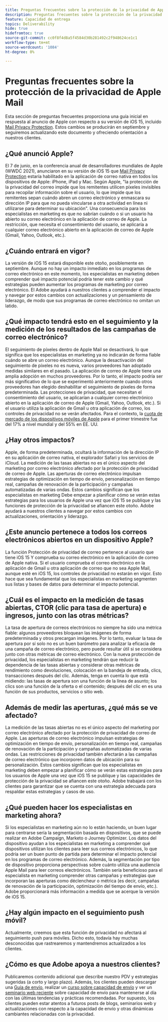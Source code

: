 ```yaml
---
title: Preguntas frecuentes sobre la protección de la privacidad de Apple Mail
description: Preguntas frecuentes sobre la protección de la privacidad de Apple Mail
feature: Capacidad de entrega
topics: Deliverability
hide: true
hidefromtoc: true
source-git-commit: cc0f8f4d8a5f4584d30b281492c2f948624ce1c1
workflow-type: tm+mt
source-wordcount: '1084'
ht-degree: 0%

---
```


# Preguntas frecuentes sobre la protección de la privacidad de Apple Mail

Esta sección de preguntas frecuentes proporciona una guía inicial en respuesta al anuncio de Apple con respecto a su versión de iOS 15, incluido [Mail Privacy Protection](https://www.apple.com/newsroom/2021/06/apple-advances-its-privacy-leadership-with-ios-15-ipados-15-macos-monterey-and-watchos-8/). Estos cambios se producirán en septiembre y seguiremos actualizando este documento y ofreciendo orientación a nuestros clientes.

## ¿Qué anunció Apple?

El 7 de junio, en la conferencia anual de desarrolladores mundiales de Apple (WWDC 2021), anunciaron en su versión de iOS 15 que [Mail Privacy Protection](https://www.apple.com/newsroom/2021/06/apple-advances-its-privacy-leadership-with-ios-15-ipados-15-macos-monterey-and-watchos-8/) estaría habilitado en la aplicación de correo nativa en todos los dispositivos de Apple: iPhone, iPad y Mac. Según Apple, &quot;la protección de la privacidad del correo impide que los remitentes utilicen píxeles invisibles para recopilar información sobre el usuario, lo que impide que los remitentes sepan cuándo abren un correo electrónico y enmascara su dirección IP para que no pueda vincularse a otra actividad en línea ni utilizarse para determinar su ubicación&quot;. Una consecuencia para los especialistas en marketing es que no sabrían cuándo o si un usuario ha abierto su correo electrónico en la aplicación de correo de Apple. La restricción, que necesita el consentimiento del usuario, se aplicaría a cualquier correo electrónico abierto en la aplicación de correo de Apple (Gmail, Yahoo, Outlook, etc.).

## ¿Cuándo entrará en vigor?

La versión de iOS 15 estará disponible este otoño, posiblemente en septiembre. Aunque no hay un impacto inmediato en los programas de correo electrónico en este momento, los especialistas en marketing deben comprender qué impacto potencial podría tener este cambio y qué estrategias pueden aumentar los programas de marketing por correo electrónico. El Adobe ayudará a nuestros clientes a comprender el impacto y navegar por estos cambios con actualizaciones y un pensamiento de liderazgo, de modo que sus programas de correo electrónico no omitan un latido.

## ¿Qué impacto tendrá esto en el seguimiento y la medición de los resultados de las campañas de correo electrónico?

El seguimiento de píxeles dentro de Apple Mail se desactivará, lo que significa que los especialistas en marketing ya no indicarán de forma fiable cuándo se abre un correo electrónico. Aunque la desactivación del seguimiento de píxeles no es nueva, varios proveedores han adoptado medidas similares en el pasado. La aplicación de correo de Apple tiene una amplia adopción en muchos proveedores. Por lo tanto, el impacto podría ser más significativo de lo que se experimentó anteriormente cuando otros proveedores han elegido deshabilitar el seguimiento de píxeles de forma predeterminada. Las protecciones de privacidad, que necesitan el consentimiento del usuario, se aplicarían a cualquier correo electrónico abierto en la aplicación de correo de Apple (Gmail, Yahoo, Outlook, etc.). Si el usuario utiliza la aplicación de Gmail u otra aplicación de correo, los controles de privacidad no se verán afectados. Para el contexto, la [cuota de mercado de los dispositivos móviles de Apple](https://www.counterpointresearch.com/global-smartphone-share/) para el primer trimestre fue del 17% a nivel mundial y del 55% en EE. UU.

## ¿Hay otros impactos?

Apple, de forma predeterminada, ocultará la información de la dirección IP en su aplicación de correo nativa, el explorador Safari y los servicios de iCloud. La medición de las tasas abiertas no es el único aspecto del marketing por correo electrónico afectado por la protección de privacidad de correo de Apple. Las aperturas de correo electrónico impulsan estrategias de optimización en tiempo de envío, personalización en tiempo real, campañas de renovación de la participación y campañas automatizadas de varias ondas. Estos cambios significan que los especialistas en marketing
Debe empezar a planificar cómo se verán estas estrategias para los usuarios de Apple una vez que iOS 15 se publique y las funciones de protección de la privacidad se afiancen este otoño. Adobe ayudará a nuestros clientes a navegar por estos cambios con actualizaciones, orientación y liderazgo.

## ¿Este anuncio pertenece a todos los correos electrónicos abiertos en un dispositivo Apple?

La función Protección de privacidad de correo pertenece al usuario que tiene iOS 15 Y comprueba su correo electrónico en la aplicación de correo de Apple nativa. Si el usuario comprueba el correo electrónico en la aplicación de Gmail u otra aplicación de correo que no sea Apple Mail, aunque esté en iOS 15, los controles de privacidad no estarán en vigor. Esto hace que sea fundamental que los especialistas en marketing segmenten sus listas y bases de datos para determinar el impacto potencial.

## ¿Cuál es el impacto en la medición de tasas abiertas, CTOR (clic para tasa de apertura) e ingresos, junto con las otras métricas?

La tasa de apertura de correos electrónicos no siempre ha sido una métrica fiable: algunos proveedores bloquean las imágenes de forma predeterminada y otros precargan imágenes. Por lo tanto, evaluar la tasa de apertura por sí solo no es un buen barómetro para analizar la eficacia de una campaña de correo electrónico, pero puede resultar útil si se considera junto con otras métricas de correo electrónico. Con la nueva protección de privacidad, los especialistas en marketing tendrán que reducir la dependencia de las tasas abiertas y considerar otras métricas de rendimiento como devoluciones, colocación en la bandeja de entrada, clics, transacciones después del clic. Además, tenga en cuenta lo que está midiendo: las tasas de apertura son una función de la línea de asunto; los clics son una función de la oferta o el contenido; después del clic en es una función de sus productos, servicios o sitio web.

## Además de medir las aperturas, ¿qué más se ve afectado?

La medición de las tasas abiertas no es el único aspecto del marketing por correo electrónico afectado por la protección de privacidad de correo de Apple. Las aperturas de correo electrónico impulsan estrategias de optimización en tiempo de envío, personalización en tiempo real, campañas de renovación de la participación y campañas automatizadas de varias ondas. Las restricciones de privacidad también afectarán a las campañas de correo electrónico que incorporen datos de ubicación para su personalización. Estos cambios significan que los especialistas en marketing deben empezar a planificar cómo se verán estas estrategias para los usuarios de Apple una vez que iOS 15 se publique y las capacidades de protección de la privacidad se afiancen este otoño. Adobe trabajará con los clientes para garantizar que se cuenta con una estrategia adecuada para respaldar estas estrategias y casos de uso.

## ¿Qué pueden hacer los especialistas en marketing ahora?

Si los especialistas en marketing aún no lo están haciendo, un buen lugar para centrarse sería la segmentación basada en dispositivos, que se puede realizar en Adobe Campaign, Marketo o Journey Optimizer. Los datos del dispositivo ayudan a los especialistas en marketing a comprender qué dispositivos utilizan los clientes para leer sus correos electrónicos, lo que podría ser un buen punto de partida para determinar el impacto potencial en los programas de correo electrónico. Además, la segmentación por tipo de dispositivo proporciona perspectivas sobre cuánto utiliza una audiencia Apple Mail para leer correos electrónicos. También sería beneficioso para el especialista en marketing comprender otras campañas y estrategias que incorporan las aperturas como déclencheur o métrica (es decir, campañas de renovación de la participación, optimización del tiempo de envío, etc.). Adobe proporcionará más información a medida que se acerque la versión de iOS 15.

## ¿Hay algún impacto en el seguimiento push móvil?

Actualmente, creemos que esta función de privacidad no afectará al seguimiento push para móviles. Dicho esto, todavía hay muchas desconocidas que rastrearemos y mantendremos actualizados a los clientes.

## ¿Cómo es que Adobe apoya a nuestros clientes?

Publicaremos contenido adicional que describe nuestro PDV y estrategias sugeridas (a corto y largo plazo). Además, los clientes pueden descargar una [Guía de envío](../introduction.md), realizar un [curso sobre capacidad de envío](http://bit.ly/Deliverability-Course) y ver un [seminario web reciente](https://primetime.bluejeans.com/a2m/events/playback/29edda30-a9b8-4e4b-a460-e829c02c912a) sobre capacidad de envío para mantenerse al día con las últimas tendencias y prácticas recomendadas. Por supuesto, los clientes pueden estar atentos a futuros posts de blogs, seminarios web y actualizaciones con respecto a la capacidad de envío y otras dinámicas cambiantes relacionadas con la privacidad.

